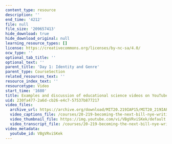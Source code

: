 ```yaml
---
content_type: resource
description: ''
end_time: '4212'
file: null
file_size: '209657413'
hide_download: true
hide_download_original: null
learning_resource_types: []
license: https://creativecommons.org/licenses/by-nc-sa/4.0/
ocw_type: ''
optional_tab_title: ''
optional_text: ''
parent_title: 'Day 1: Identity and Genre'
parent_type: CourseSection
related_resources_text: ''
resource_index_text: ''
resourcetype: Video
start_time: '1680'
title: Examples and discussion of educational science videos on YouTube
uid: 230fa477-2a6d-cb26-e4c7-57537b877217
video_files:
  archive_url: https://archive.org/download/MIT20.219IAP15/MIT20_219IAP15_D01P1_300k.mp4
  video_captions_file: /courses/20-219-becoming-the-next-bill-nye-writing-and-hosting-the-educational-show-january-iap-2015/b3960e9c3ea15324a65bfeb4f8a9942e_VBgVRviSKek.vtt
  video_thumbnail_file: https://img.youtube.com/vi/VBgVRviSKek/default.jpg
  video_transcript_file: /courses/20-219-becoming-the-next-bill-nye-writing-and-hosting-the-educational-show-january-iap-2015/a05f197796d1453a1dd24d5b180ea9a3_VBgVRviSKek.pdf
video_metadata:
  youtube_id: VBgVRviSKek
---
```

